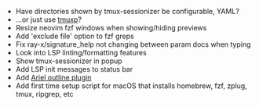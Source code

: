 * Have directories shown by tmux-sessionizer be configurable, YAML?
* ...or just use [tmuxp](https://tmuxp.git-pull.com/about.html)?
* Resize neovim fzf windows when showing/hiding previews
* Add 'exclude file' option to fzf greps
* Fix ray-x/signature_help not changing between param docs when typing
* Look into LSP linting/formatting features
* Show tmux-sessionizer in popup
* Add LSP init messages to status bar
* Add [Ariel outline plugin](https://github.com/stevearc/aerial.nvim/)
* Add first time setup script for macOS that installs homebrew, fzf, zplug, tmux, ripgrep, etc
